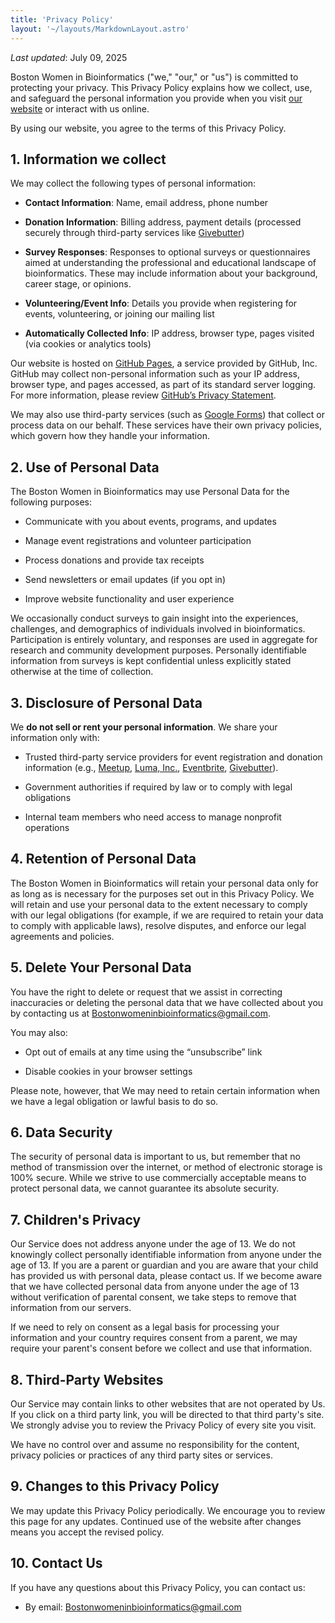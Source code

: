 ```yaml
---
title: 'Privacy Policy'
layout: '~/layouts/MarkdownLayout.astro'
---
```


_Last updated_: July 09, 2025

Boston Women in Bioinformatics ("we," "our," or "us") is committed to protecting your privacy. This Privacy Policy explains how we collect, use, and safeguard the personal information you provide when you visit [our website](https://boston-wib.org/) or interact with us online.

By using our website, you agree to the terms of this Privacy Policy.

## 1. Information we collect

We may collect the following types of personal information:

- **Contact Information**: Name, email address, phone number

- **Donation Information**: Billing address, payment details (processed securely through third-party services like [Givebutter](https://givebutter.com/privacy))

- **Survey Responses**: Responses to optional surveys or questionnaires aimed at understanding the professional and educational landscape of bioinformatics. These may include information about your background, career stage, or opinions.

- **Volunteering/Event Info**: Details you provide when registering for events, volunteering, or joining our mailing list

- **Automatically Collected Info**: IP address, browser type, pages visited (via cookies or analytics tools)

Our website is hosted on [GitHub Pages](https://pages.github.com/), a service provided by GitHub, Inc. GitHub may collect non-personal information such as your IP address, browser type, and pages accessed, as part of its standard server logging. For more information, please review [GitHub’s Privacy Statement](https://docs.github.com/en/site-policy/privacy-policies/github-general-privacy-statement).

We may also use third-party services (such as [Google Forms](https://transparency.google/intl/en_US/our-policies/product-terms/google-forms/)) that collect or process data on our behalf. These services have their own privacy policies, which govern how they handle your information.


## 2. Use of Personal Data

The Boston Women in Bioinformatics may use Personal Data for the following purposes:

- Communicate with you about events, programs, and updates

- Manage event registrations and volunteer participation

- Process donations and provide tax receipts

- Send newsletters or email updates (if you opt in)

- Improve website functionality and user experience

We occasionally conduct surveys to gain insight into the experiences, challenges, and demographics of individuals involved in bioinformatics. Participation is entirely voluntary, and responses are used in aggregate for research and community development purposes. Personally identifiable information from surveys is kept confidential unless explicitly stated otherwise at the time of collection.

## 3. Disclosure of Personal Data

We **do not sell or rent your personal information**. We share your information only with:

- Trusted third-party service providers for event registration and donation information (e.g., [Meetup](https://help.meetup.com/hc/en-us/articles/360044422391-Privacy-Policy), [Luma, Inc.](https://lu.ma/privacy-policy), [Eventbrite](https://www.eventbrite.com/help/en-us/articles/460838/eventbrite-privacy-policy/), [Givebutter](https://givebutter.com/privacy)).

- Government authorities if required by law or to comply with legal obligations

- Internal team members who need access to manage nonprofit operations

## 4. Retention of Personal Data

The Boston Women in Bioinformatics will retain your personal data only for as long as is necessary for the purposes set out in this Privacy Policy. We will retain and use your personal data to the extent necessary to comply with our legal obligations (for example, if we are required to retain your data to comply with applicable laws), resolve disputes, and enforce our legal agreements and policies.

## 5. Delete Your Personal Data

You have the right to delete or request that we assist in correcting inaccuracies or deleting the personal data that we have collected about you by contacting us at [Bostonwomeninbioinformatics@gmail.com](mailto:Bostonwomeninbioinformatics@gmail.com). 

You may also:

- Opt out of emails at any time using the “unsubscribe” link

- Disable cookies in your browser settings

Please note, however, that We may need to retain certain information when we have a legal obligation or lawful basis to do so.

## 6. Data Security

The security of personal data is important to us, but remember that no method of transmission over the internet, or method of electronic storage is 100% secure. While we strive to use commercially acceptable means to protect personal data, we cannot guarantee its absolute security.

## 7. Children's Privacy

Our Service does not address anyone under the age of 13. We do not knowingly collect personally identifiable information from anyone under the age of 13. If you are a parent or guardian and you are aware that your child has provided us with personal data, please contact us. If we become aware that we have collected personal data from anyone under the age of 13 without verification of parental consent, we take steps to remove that information from our servers.

If we need to rely on consent as a legal basis for processing your information and your country requires consent from a parent, we may require your parent's consent before we collect and use that information.

## 8. Third-Party Websites

Our Service may contain links to other websites that are not operated by Us. If you click on a third party link, you will be directed to that third party's site. We strongly advise you to review the Privacy Policy of every site you visit.

We have no control over and assume no responsibility for the content, privacy policies or practices of any third party sites or services.

## 9. Changes to this Privacy Policy

We may update this Privacy Policy periodically. We encourage you to review this page for any updates. Continued use of the website after changes means you accept the revised policy.

## 10. Contact Us

If you have any questions about this Privacy Policy, you can contact us:

- By email: [Bostonwomeninbioinformatics@gmail.com](mailto:Bostonwomeninbioinformatics@gmail.com)
